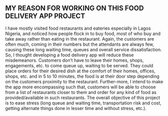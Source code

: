 ## MY REASON FOR WORKING ON THIS FOOD DELIVERY APP PROJECT

I have mostly visited food restaurants and eateries especially in Lagos Nigeria, and noticed how people flock in to buy food, 
most of who buy and take away rather than eating in the restaurant. Again, the customers are often much, coming in their numbers but the attendants are always few, 
causing these long waiting time, queues and overall service dissatisfaction. So, I thought developing a food delivery app will reduce these misdemeanors. 
Customers don’t have to leave their homes, shops, engagements, etc. to come queue up, waiting to be served. 
They could place orders for their desired dish at the comfort of their homes, offices, shops, etc. and in 5 to 10 minutes, 
the food is at their door step depending on the customers proximity to the restaurant. 
Further-more, I intend to make the app more encompassing such that, customers will be able to choose from a list of restaurants closer to them 
and order for any kind of food as provided/available in such restaurants.
The overall objective of this project is to ease stress (long queue and waiting time, transportation risk and cost, getting alternate things done in lesser time and without stress, etc.).

